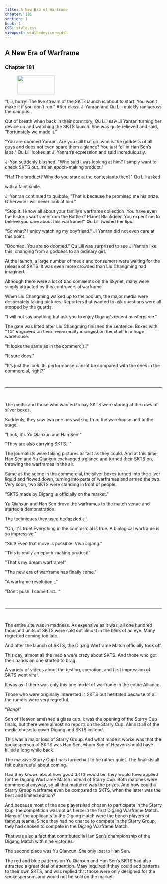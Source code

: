 ```yaml
---
title: A New Era of Warframe
chapter: 181
section: 1
book: 1
CSS: style.css
viewport: width=device-width
---
```


## A New Era of Warframe

### Chapter 181

<figure>
	<img src="../Images/gem.gif" alt="" id="gem" width="120" height="60" />
</figure>

"Lili, hurry! The live stream of the SKTS launch is about to start. You won’t make it if you don’t run." After class, Ji Yanran and Qu Lili quickly ran across the campus.

Out of breath when back in their dormitory, Qu Lili saw Ji Yanran turning her device on and watching the SKTS launch. She was quite relieved and said, "Fortunately we made it."

"You are doomed Yanran. Are you still that girl who is the goddess of all guys and does not even spare them a glance? You just fell in Han Sen’s laps," Qu Lili looked at Ji Yanran’s expression and said incredulously.

Ji Yan suddenly blushed, "Who said I was looking at him? I simply want to check SKTS out. It’s an epoch-making product."

"Ha! The product? Why do you stare at the contestants then?" Qu Lili asked

with a faint smile.

Ji Yanran continued to quibble, "That is because he promised me his prize. Otherwise I will never look at him."

"Stop it. I know all about your family’s warframe collection. You have even the historic warframe from the Battle of Planet Blackdeer. You expect me to believe you care about this warframe?" Qu Lili twisted her lips.

"So what? I enjoy watching my boyfriend." Ji Yanran did not even care at this point.

"Doomed. You are so doomed." Qu Lili was surprised to see Ji Yanran like this, changing from a goddess to an ordinary girl.

At the launch, a large number of media and consumers were waiting for the release of SKTS. It was even more crowded than Liu Changming had imagined.

Although there were a lot of bad comments on the Skynet, many were simply attracted by this controversial warframe.

When Liu Changming walked up to the podium, the major media were desperately taking pictures. Reporters that wanted to ask questions were all stopped by the guards.

"I will not say anything but ask you to enjoy Digang’s recent masterpiece."

The gate was lifted after Liu Changming finished the sentence. Boxes with "TS" engraved on them were neatly arranged on the shelf in a huge warehouse.

"It looks the same as in the commercial!"

"It sure does."

"It’s just the look. Its performance cannot be compared with the ones in the commercial, right?"

<br>

*****

<br>


The media and those who wanted to buy SKTS were staring at the rows of silver boxes.

Suddenly, they saw two persons walking from the warehouse and to the stage.

"Look, it's Yu Qianxun and Han Sen!"

"They are also carrying SKTS..."

The journalists were taking pictures as fast as they could. And at this time, Han Sen and Yu Qianxun exchanged a glance and turned their SKTS on, throwing the warframes in the air.

Same as the scene in the commercial, the silver boxes turned into the silver liquid and flowed down, turning into parts of warframes and armed the two. Very soon, two SKTS were standing in front of people.

"SKTS made by Digang is officially on the market."

Yu Qianxun and Han Sen drove the warframes to the match venue and started a demonstration.

The techniques they used bedazzled all.

"Oh, it's true! Everything in the commercial is true. A biological warframe is so impressive."

"Shit! Even that move is possible! Viva Digang."

"This is really an epoch-making product!"

"That's my dream warframe!"

"The new era of warframe has finally come."

"A warframe revolution..."

"Don’t push. I came first..."

<br>

*****

<br>


The entire site was in madness. As expensive as it was, all one hundred thousand units of SKTS were sold out almost in the blink of an eye. Many regretted coming too late.

And after the launch of SKTS, the Digang Warframe Match officially took off.

This day, almost all the media were crazy about SKTS. And those who got their hands on one started to brag.

A variety of videos about the testing, operation, and first impression of SKTS went viral.

It was as if there was only this one model of warframe in the entire Alliance.

Those who were originally interested in SKTS but hesitated because of all the rumors were very regretful.

"*Bang!*"

Son of Heaven smashed a glass cup. It was the opening of the Starry Cup finals, but there were almost no reports on the Starry Cup. Almost all of the media chose to cover Digang and SKTS instead.

This was a major loss of Starry Group. And what made it worse was that the spokesperson of SKTS was Han Sen, whom Son of Heaven should have killed a long while back.

The massive Starry Cup finals turned out to be rather quiet. The finalists all felt quite rueful about coming.

Had they known about how good SKTS would be, they would have applied for the Digang Warframe Match instead of Starry Cup. Both matches were commercial anyway, so all that mattered was the prizes. And how could a Starry Group warframe even be compared to SKTS, when the latter was the best and limited edition?

And because most of the ace players had chosen to participate in the Starry Cup, the competition was not as fierce in the first Digang Warframe Match. Many of the applicants to the Digang match were the bench players of famous teams. Since they had no chance to compete in the Starry Group, they had chosen to compete in the Digang Warframe Match.

That was also a fact that contributed in Han Sen’s championship of the Digang Match with nine victories.

The second place was Yu Qianxun. She only lost to Han Sen.

The red and blue patterns on Yu Qianxun and Han Sen’s SKTS had also attracted a great deal of attention. Many inquired if they could add patterns to their own SKTS, and was replied that those were only designed for the spokespersons and would not be sold on the market.